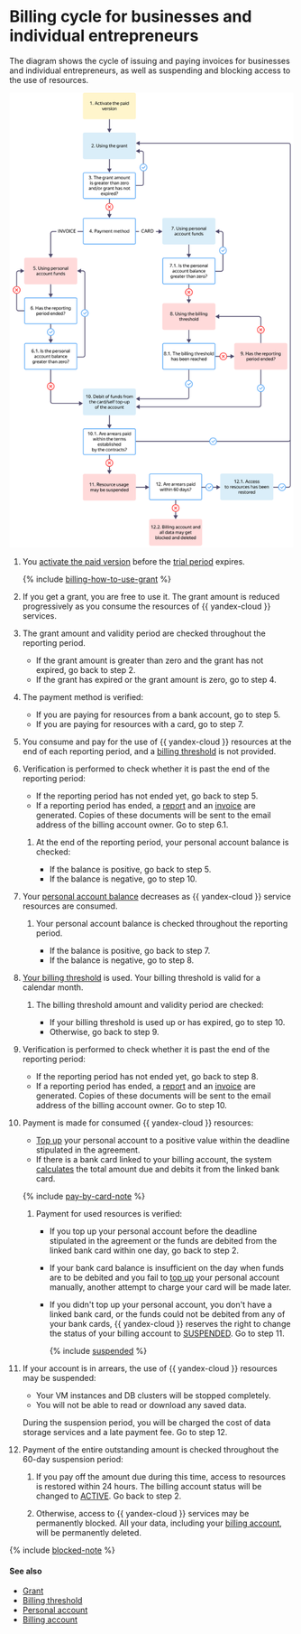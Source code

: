 # Billing cycle for businesses and individual entrepreneurs


The diagram shows the cycle of issuing and paying invoices for businesses and individual entrepreneurs, as well as suspending and blocking access to the use of resources.

![image](../../_assets/billing/billing-cycle-business-credit.svg)

1. You [activate the paid version](../operations/activate-commercial.md) before the [trial period](../../billing/concepts/trial-period.md) expires.

   {% include [billing-how-to-use-grant](../../_includes/billing-how-to-use-grant.md) %}

1. If you get a grant, you are free to use it. The grant amount is reduced progressively as you consume the resources of {{ yandex-cloud }} services.

1. The grant amount and validity period are checked throughout the reporting period.

   * If the grant amount is greater than zero and the grant has not expired, go back to step 2.
   * If the grant has expired or the grant amount is zero, go to step 4.

1. The payment method is verified:

   * If you are paying for resources from a bank account, go to step 5.
   * If you are paying for resources with a card, go to step 7.

1. You consume and pay for the use of {{ yandex-cloud }} resources at the end of each reporting period, and a [billing threshold](../concepts/billing-threshold.md) is not provided.

1. Verification is performed to check whether it is past the end of the reporting period:

   * If the reporting period has not ended yet, go back to step 5.
   * If a reporting period has ended, a [report](../concepts/act.md) and an [invoice](../concepts/invoice.md) are generated. Copies of these documents will be sent to the email address of the billing account owner. Go to step 6.1.

   1. At the end of the reporting period, your personal account balance is checked:

      * If the balance is positive, go back to step 5.
      * If the balance is negative, go to step 10.

1. Your [personal account balance](../concepts/personal-account.md#balance) decreases as {{ yandex-cloud }} service resources are consumed.

   1. Your personal account balance is checked throughout the reporting period.

      * If the balance is positive, go back to step 7.
      * If the balance is negative, go to step 8.

1. [Your billing threshold](../concepts/billing-threshold.md) is used. Your billing threshold is valid for a calendar month.

   1. The billing threshold amount and validity period are checked:

      * If your billing threshold is used up or has expired, go to step 10.
      * Otherwise, go back to step 9.

1. Verification is performed to check whether it is past the end of the reporting period:

   * If the reporting period has not ended yet, go back to step 8.
   * If a reporting period has ended, a [report](../concepts/act.md) and an [invoice](../concepts/invoice.md) are generated. Copies of these documents will be sent to the email address of the billing account owner. Go to step 10.

1. Payment is made for consumed {{ yandex-cloud }} resources:

   * [Top up](../operations/pay-the-bill.md) your personal account to a positive value within the deadline stipulated in the agreement.
   * If there is a bank card linked to your billing account, the system [calculates](payment-methods-card-business.md#payment-amount) the total amount due and debits it from the linked bank card.

   {% include [pay-by-card-note](../_includes/pay-by-card-note.md) %}

   1. Payment for used resources is verified:

      * If you top up your personal account before the deadline stipulated in the agreement or the funds are debited from the linked bank card within one day, go back to step 2.
      * If your bank card balance is insufficient on the day when funds are to be debited and you fail to [top up](../operations/pay-the-bill.md) your personal account manually, another attempt to charge your card will be made later.
      * If you didn't top up your personal account, you don't have a linked bank card, or the funds could not be debited from any of your bank cards, {{ yandex-cloud }} reserves the right to change the status of your billing account to [SUSPENDED](../concepts/billing-account-statuses.md). Go to step 11.

         {% include [suspended](../_includes/billing-suspended.md) %}

1. If your account is in arrears, the use of {{ yandex-cloud }} resources may be suspended:

   * Your VM instances and DB clusters will be stopped completely.
   * You will not be able to read or download any saved data.

   During the suspension period, you will be charged the cost of data storage services and a late payment fee. Go to step 12.

1. Payment of the entire outstanding amount is checked throughout the 60-day suspension period:

   1. If you pay off the amount due during this time, access to resources is restored within 24 hours. The billing account status will be changed to [ACTIVE](../concepts/billing-account-statuses.md). Go back to step 2.

   1. Otherwise, access to {{ yandex-cloud }} services may be permanently blocked. All your data, including your [billing account](../concepts/billing-account.md), will be permanently deleted.


{% include [blocked-note](../_includes/blocked-note.md) %}


#### See also

* [Grant](../concepts/bonus-account.md)
* [Billing threshold](../concepts/billing-threshold.md)
* [Personal account](../concepts/personal-account.md)
* [Billing account](../concepts/billing-account.md)